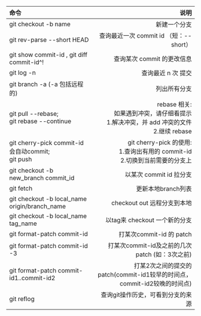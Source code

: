 | 命令      |     说明 |
| :-------- | --------:|
| git checkout -b name   |   新建一个分支|
| git rev-parse --short HEAD  |  查询最近一次 commit id （短：--short）|
| git show commit-id , git diff commit-id^! |  查询某次 commit 的更改信息|
|git log -n| 查询最近 n 次 提交|
|git branch -a (-a 包括远程的)| 列出所有分支|
|git pull --rebase; <br>git rebase --continue | rebase 相关:<br> 如果遇到冲突，请仔细看提示<br>1.解决冲突，并 add 冲突的文件<br>2.继续 rebase |
| git cherry-pick commit-id  会自动commit;<br>git push | git cherry-pick 的使用:<br>1.查询出有用的 commit-id<br>2.切换到当前需要的分支上 |
|git checkout -b new_branch commit_id | 以某次 commit id 拉分支|
|git fetch | 更新本地branch列表|
|git checkout -b local_name origin/branch_name | checkout out 远程分支到本地|
|git checkout -b local_name tag_name | 以tag来 checkout 一个新的分支|
|git format-patch commit-id |  打某次commit-id 的 patch|
|git format-patch commit-id -3   |  打某次commit-id及之前的几次 patch (如：3次之前)|
|git format-patch commit-id1..commit-id2   |  打某2次之间的提交的patch(commit-id1较早的时间点，commit-id2较晚的时间点)|
|git reflog   | 查询git操作历史，可看到分支的来源|
